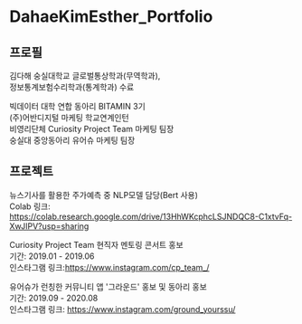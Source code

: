 # DahaeKimEsther_Portfolio

## 프로필
김다해
숭실대학교 글로벌통상학과(무역학과),  
정보통계보험수리학과(통계학과) 수료

빅데이터 대학 연합 동아리 BITAMIN 3기  
(주)어반디지털 마케팅 학교연계인턴  
비영리단체 Curiosity Project Team 마케팅 팀장  
숭실대 중앙동아리 유어슈 마케팅 팀장  

## 프로젝트
뉴스기사를 활용한 주가예측 중 NLP모델 담당(Bert 사용)  
Colab 링크: https://colab.research.google.com/drive/13HhWKcphcLSJNDQC8-C1xtvFq-XwJIPV?usp=sharing

Curiosity Project Team 현직자 멘토링 콘서트 홍보  
기간: 2019.01 - 2019.06  
인스타그램 링크:https://www.instagram.com/cp_team_/  

유어슈가 런칭한 커뮤니티 앱 '그라운드' 홍보 및 동아리 홍보  
기간: 2019.09 - 2020.08  
인스타그램 링크: https://www.instagram.com/ground_yourssu/  
